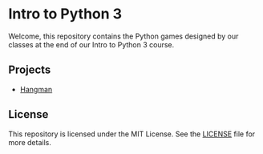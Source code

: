 # Intro to Python 3

Welcome, this repository contains the Python games designed by our classes at the end of our Intro to Python 3 course.

## Projects

- [Hangman](hangman/README.md)

## License

This repository is licensed under the MIT License. See the [LICENSE](LICENSE.md) file for more details.
